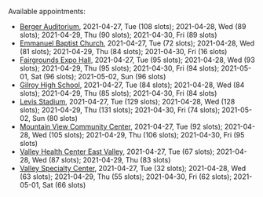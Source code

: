 Available appointments:

* [Berger Auditorium](https://schedulecare.sccgov.org/mychartprd/SignupAndSchedule/EmbeddedSchedule?id=132694&vt=1277&dept=101064003), 2021-04-27, Tue (108 slots); 2021-04-28, Wed (89 slots); 2021-04-29, Thu (90 slots); 2021-04-30, Fri (89 slots)
* [Emmanuel Baptist Church](https://schedulecare.sccgov.org/mychartprd/SignupAndSchedule/EmbeddedSchedule?id=132871&vt=1277&dept=101064006), 2021-04-27, Tue (72 slots); 2021-04-28, Wed (81 slots); 2021-04-29, Thu (84 slots); 2021-04-30, Fri (16 slots)
* [Fairgrounds Expo Hall](https://schedulecare.sccgov.org/mychartprd/SignupAndSchedule/EmbeddedSchedule?id=132726&vt=1277&dept=101064002), 2021-04-27, Tue (95 slots); 2021-04-28, Wed (93 slots); 2021-04-29, Thu (95 slots); 2021-04-30, Fri (94 slots); 2021-05-01, Sat (96 slots); 2021-05-02, Sun (96 slots)
* [Gilroy High School](https://schedulecare.sccgov.org/mychartprd/SignupAndSchedule/EmbeddedSchedule?id=132980&vt=1277&dept=101064008), 2021-04-27, Tue (84 slots); 2021-04-28, Wed (84 slots); 2021-04-29, Thu (85 slots); 2021-04-30, Fri (84 slots)
* [Levis Stadium](https://schedulecare.sccgov.org/mychartprd/SignupAndSchedule/EmbeddedSchedule?id=132723&vt=1277&dept=101064004), 2021-04-27, Tue (129 slots); 2021-04-28, Wed (128 slots); 2021-04-29, Thu (131 slots); 2021-04-30, Fri (74 slots); 2021-05-02, Sun (80 slots)
* [Mountain View Community Center](https://schedulecare.sccgov.org/mychartprd/SignupAndSchedule/EmbeddedSchedule?id=132472&vt=1277&dept=101064001), 2021-04-27, Tue (92 slots); 2021-04-28, Wed (105 slots); 2021-04-29, Thu (106 slots); 2021-04-30, Fri (95 slots)
* [Valley Health Center East Valley](https://schedulecare.sccgov.org/mychartprd/SignupAndSchedule/EmbeddedSchedule?id=132268&vt=1277&dept=101064007), 2021-04-27, Tue (67 slots); 2021-04-28, Wed (87 slots); 2021-04-29, Thu (83 slots)
* [Valley Specialty Center](https://schedulecare.sccgov.org/mychartprd/SignupAndSchedule/EmbeddedSchedule?id=132277&vt=1277&dept=101001072), 2021-04-27, Tue (32 slots); 2021-04-28, Wed (63 slots); 2021-04-29, Thu (55 slots); 2021-04-30, Fri (62 slots); 2021-05-01, Sat (66 slots)
